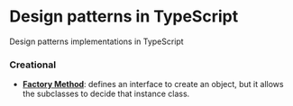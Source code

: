 # Design patterns in TypeScript
Design patterns implementations in TypeScript

### Creational
- **[Factory Method](src/creational/factory_method/)**: defines an interface to create an object, but it allows the subclasses to decide that instance class.
